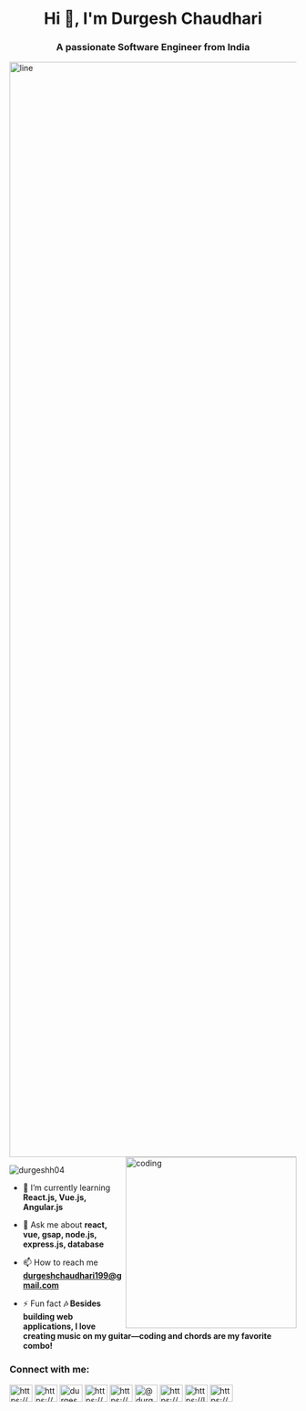<!-- ![logo](https://github.com/durgeshh04/durgeshh04/blob/main/banner.PNG) -->

<h1 align="center">Hi 👋, I'm Durgesh Chaudhari</h1>
<h3 align="center">A passionate Software Engineer from India</h3>
<img alt="line" width="1920" src="https://user-images.githubusercontent.com/74038190/212284115-f47cd8ff-2ffb-4b04-b5bf-4d1c14c0247f.gif">

<img align="right" alt="coding" width="300" height="300" src="https://user-images.githubusercontent.com/74038190/235224431-e8c8c12e-6826-47f1-89fb-2ddad83b3abf.gif">

<p align="left"> <img src="https://komarev.com/ghpvc/?username=durgeshh04&label=Profile%20views&color=0e75b6&style=flat" alt="durgeshh04" /> </p>

- 🌱 I’m currently learning **React.js, Vue.js, Angular.js**

- 💬 Ask me about **react, vue, gsap, node.js, express.js, database**

- 📫 How to reach me **durgeshchaudhari199@gmail.com**

- ⚡ Fun fact **🎶 Besides building web applications, I love creating music on my guitar—coding and chords are my favorite combo!**

<h3 align="left">Connect with me:</h3>
<p align="left">
<a href="https://codepen.io/https://codepen.io/durgesh-chaudhari-the-builder" target="blank"><img align="center" src="https://raw.githubusercontent.com/rahuldkjain/github-profile-readme-generator/master/src/images/icons/Social/codepen.svg" alt="https://codepen.io/durgesh-chaudhari-the-builder" height="30" width="40" /></a>
<a href="https://dev.to/https://dev.to/durgesh_chaudhari_04" target="blank"><img align="center" src="https://raw.githubusercontent.com/rahuldkjain/github-profile-readme-generator/master/src/images/icons/Social/devto.svg" alt="https://dev.to/durgesh_chaudhari_04" height="30" width="40" /></a>
<a href="https://twitter.com/durgeshh_04" target="blank"><img align="center" src="https://raw.githubusercontent.com/rahuldkjain/github-profile-readme-generator/master/src/images/icons/Social/twitter.svg" alt="durgeshh_04" height="30" width="40" /></a>
<a href="https://linkedin.com/in/https://www.linkedin.com/in/durgesh-chaudhari04/" target="blank"><img align="center" src="https://raw.githubusercontent.com/rahuldkjain/github-profile-readme-generator/master/src/images/icons/Social/linked-in-alt.svg" alt="https://www.linkedin.com/in/durgesh-chaudhari04/" height="30" width="40" /></a>
<a href="https://stackoverflow.com/users/https://stackoverflow.com/users/23486825/durgesh-chaudhari" target="blank"><img align="center" src="https://raw.githubusercontent.com/rahuldkjain/github-profile-readme-generator/master/src/images/icons/Social/stack-overflow.svg" alt="https://stackoverflow.com/users/23486825/durgesh-chaudhari" height="30" width="40" /></a>
<a href="https://medium.com/@durgeshchaudhari199" target="blank"><img align="center" src="https://raw.githubusercontent.com/rahuldkjain/github-profile-readme-generator/master/src/images/icons/Social/medium.svg" alt="@durgeshchaudhari199" height="30" width="40" /></a>
<a href="https://www.hackerrank.com/https://www.hackerrank.com/profile/durgesh04" target="blank"><img align="center" src="https://raw.githubusercontent.com/rahuldkjain/github-profile-readme-generator/master/src/images/icons/Social/hackerrank.svg" alt="https://www.hackerrank.com/profile/durgesh04" height="30" width="40" /></a>
<a href="https://www.leetcode.com/https://leetcode.com/u/eagle_04/" target="blank"><img align="center" src="https://raw.githubusercontent.com/rahuldkjain/github-profile-readme-generator/master/src/images/icons/Social/leet-code.svg" alt="https://leetcode.com/u/eagle_04/" height="30" width="40" /></a>
<a href="https://auth.geeksforgeeks.org/user/https://www.geeksforgeeks.org/user/durgeshchaudhari04/" target="blank"><img align="center" src="https://raw.githubusercontent.com/rahuldkjain/github-profile-readme-generator/master/src/images/icons/Social/geeks-for-geeks.svg" alt="https://www.geeksforgeeks.org/user/durgeshchaudhari04/" height="30" width="40" /></a>
</p>
